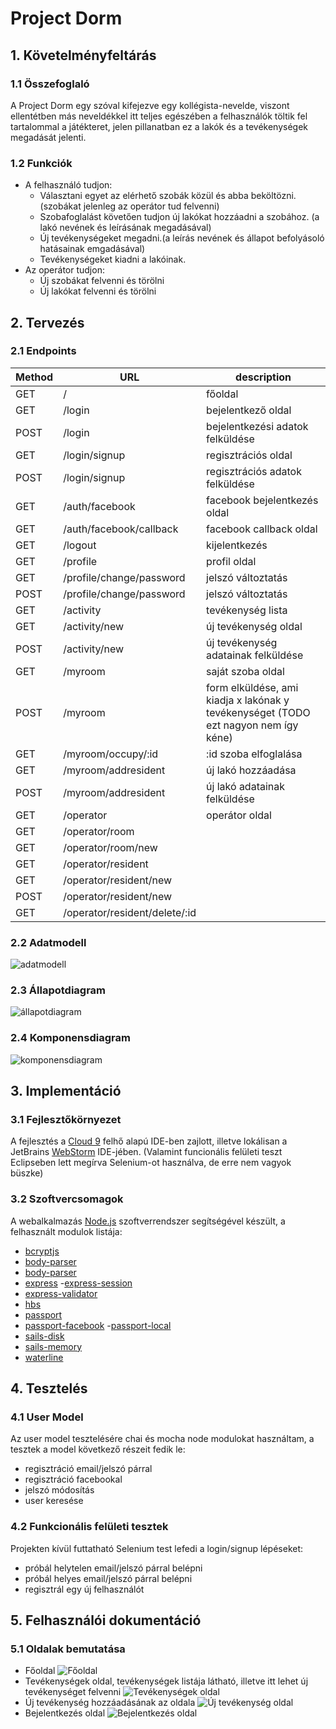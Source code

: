 # Project Dorm
## 1. Követelményfeltárás
### 1.1 Összefoglaló
A Project Dorm egy szóval kifejezve egy kollégista-nevelde, viszont ellentétben más neveldékkel itt teljes egészében a felhasználók töltik fel tartalommal a játékteret, jelen pillanatban ez a lakók és a tevékenységek megadását jelenti.
### 1.2 Funkciók
- A felhasználó tudjon:
    * Választani egyet az elérhető szobák közül és abba beköltözni. (szobákat jelenleg az operátor tud felvenni)
    * Szobafoglalást követően tudjon új lakókat hozzáadni a szobához. (a lakó nevének és leírásának megadásával)
    * Új tevékenységeket megadni.(a leírás nevének és állapot befolyásoló hatásainak emgadásával)
    * Tevékenységeket kiadni a lakóinak.
- Az operátor tudjon:
    * Új szobákat felvenni és törölni
    * Új lakókat felvenni és törölni

## 2. Tervezés
### 2.1 Endpoints
Method | URL | description
-------|-----|------------
GET  |  /    |                       főoldal
GET  |  /login        |              bejelentkező oldal
POST |  /login         |             bejelentkezési adatok felküldése
GET  | /login/signup    |           regisztrációs oldal
POST | /login/signup      |         regisztrációs adatok felküldése
GET  | /auth/facebook     |         facebook bejelentkezés oldal
GET  | /auth/facebook/callback  |   facebook callback oldal
GET  | /logout               |      kijelentkezés
GET  | /profile             |       profil oldal
GET  | /profile/change/password |   jelszó változtatás
POST  | /profile/change/password  |  jelszó változtatás
GET  | /activity             |      tevékenység lista
GET  | /activity/new         |      új tevékenység oldal
POST | /activity/new         |      új tevékenység adatainak felküldése
GET  | /myroom               |      saját szoba oldal
POST | /myroom               |      form elküldése, ami kiadja x lakónak y tevékenységet (TODO ezt nagyon nem így kéne)
GET  | /myroom/occupy/:id     |     :id szoba elfoglalása
GET  | /myroom/addresident    |     új lakó hozzáadása
POST | /myroom/addresident    |     új lakó adatainak felküldése
GET  | /operator               |    operátor oldal
GET  | /operator/room               
GET  | /operator/room/new              
GET  | /operator/resident             
GET  | /operator/resident/new              
POST | /operator/resident/new               
GET  | /operator/resident/delete/:id 
### 2.2 Adatmodell
![adatmodell](docs/images/adatmodell.png)
### 2.3 Állapotdiagram
![állapotdiagram](docs/images/allapotdiagram.png)
### 2.4 Komponensdiagram
![komponensdiagram](docs/images/komponensdiagram.png)
## 3. Implementáció
### 3.1 Fejlesztőkörnyezet
A fejlesztés a [Cloud 9](https://c9.io/) felhő alapú IDE-ben zajlott, illetve lokálisan a JetBrains [WebStorm](https://www.jetbrains.com/webstorm/) IDE-jében. (Valamint funcionális felületi teszt Eclipseben lett megírva Selenium-ot használva, de erre nem vagyok büszke)
### 3.2 Szoftvercsomagok
A webalkalmazás [Node.js](https://github.com/nodejs/node) szoftverrendszer segítségével készült, a felhasznált modulok listája: 
-    [bcryptjs](https://www.npmjs.com/package/bcryptjs)
 -   [body-parser](https://www.npmjs.com/package/bcryptjs)
  -  [body-parser](https://www.npmjs.com/package/bcryptjs)
   - [express](https://www.npmjs.com/package/bcryptjs)
    -[express-session](https://www.npmjs.com/package/bcryptjs)
-    [express-validator](https://www.npmjs.com/package/bcryptjs)
 -   [hbs](https://www.npmjs.com/package/bcryptjs)
  -  [passport](https://www.npmjs.com/package/bcryptjs)
   - [passport-facebook](https://www.npmjs.com/package/bcryptjs)
    -[passport-local](https://www.npmjs.com/package/bcryptjs)
-    [sails-disk](https://www.npmjs.com/package/bcryptjs)
 -   [sails-memory](https://www.npmjs.com/package/bcryptjs)
  -  [waterline](https://www.npmjs.com/package/bcryptjs)
## 4. Tesztelés
### 4.1 User Model
Az user model tesztelésére chai és mocha node modulokat használtam, a tesztek a model következő részeit fedik le: 
- regisztráció email/jelszó párral
- regisztráció facebookal
- jelszó módosítás
- user keresése
### 4.2 Funkcionális felületi tesztek
Projekten kívül futtatható Selenium test lefedi a login/signup lépéseket:
- próbál helytelen email/jelszó párral belépni
- próbál helyes email/jelszó párral belépni
- regisztrál egy új felhasználót
## 5. Felhasználói dokumentáció
### 5.1 Oldalak bemutatása
- Főoldal
![Főoldal](docs/images/fooldal.png)
- Tevékenységek oldal, tevékenységek listája látható, illetve itt lehet új tevékenységet felvenni
![Tevékenységek oldal](docs/images/activity.png)
- Új tevékenység hozzáadásának az oldala
![Új tevékenység oldal](docs/images/new-activity.png)
- Bejelentkezés oldal
![Bejelentkezés oldal](docs/images/login.png)
